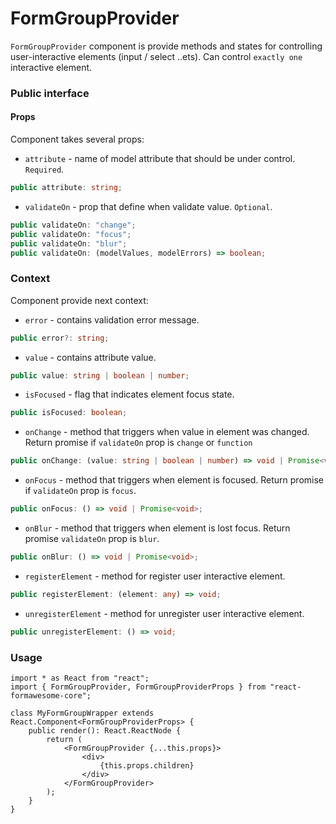 # FormGroupProvider

`FormGroupProvider` component is provide methods and states for controlling user-interactive elements (input / select ..ets). Can control `exactly one` interactive element.

### Public interface

#### Props

Component takes several props:
 - `attribute` - name of model attribute that should be under control. `Required`.
```ts
public attribute: string;
```
 - `validateOn` - prop that define when validate value. `Optional`.
```ts
public validateOn: "change";
public validateOn: "focus";
public validateOn: "blur";
public validateOn: (modelValues, modelErrors) => boolean;
```

### Context

Component provide next context:
 - `error` - contains validation error message.
```ts
public error?: string;
```
 - `value` - contains attribute value.
```ts
public value: string | boolean | number;
```
 - `isFocused` - flag that indicates element focus state.
```ts
public isFocused: boolean;
```
 - `onChange` - method that triggers when value in element was changed. Return promise if `validateOn` prop is `change` or `function`
```ts
public onChange: (value: string | boolean | number) => void | Promise<void>;
```
 - `onFocus` - method that triggers when element is focused. Return promise if `validateOn` prop is `focus`.
```ts
public onFocus: () => void | Promise<void>;
```
 - `onBlur` - method that triggers when element is lost focus. Return promise `validateOn` prop is `blur`.
```ts
public onBlur: () => void | Promise<void>;
```
 - `registerElement` - method for register user interactive element.
```ts
public registerElement: (element: any) => void;
```
 - `unregisterElement` - method for unregister user interactive element.
```ts
public unregisterElement: () => void;
```

### Usage

```tsx
import * as React from "react";
import { FormGroupProvider, FormGroupProviderProps } from "react-formawesome-core";

class MyFormGroupWrapper extends React.Component<FormGroupProviderProps> {
    public render(): React.ReactNode {
        return (
            <FormGroupProvider {...this.props}>
                <div>
                    {this.props.children}
                </div>
            </FormGroupProvider>
        );
    }
}
```
